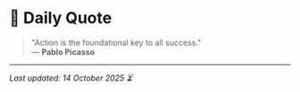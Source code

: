 # 📜 Daily Quote

> "Action is the foundational key to all success."  
> — **Pablo Picasso**

---

_Last updated: 14 October 2025 ⏳_
